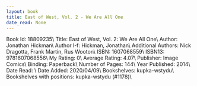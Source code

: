 ```yaml
---
layout: book
title: East of West, Vol. 2 - We Are All One
date_read: None
---
```


Book Id: 18809235\ 
Title: East of West, Vol. 2: We Are All One\ 
Author: Jonathan Hickman\ 
Author l-f: Hickman, Jonathan\ 
Additional Authors: Nick Dragotta, Frank Martin, Rus Wooton\ 
ISBN: 1607068559\ 
ISBN13: 9781607068556\ 
My Rating: 0\ 
Average Rating: 4.07\ 
Publisher: Image Comics\ 
Binding: Paperback\ 
Number of Pages: 144\ 
Year Published: 2014\ 
Date Read: \ 
Date Added: 2020/04/09\ 
Bookshelves: kupka-wstydu\ 
Bookshelves with positions: kupka-wstydu (#1178)\ 

